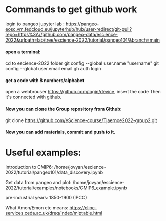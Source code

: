 # Commands to get github work
login to pangeo jupyter lab : https://pangeo-eosc.vm.fedcloud.eu/jupyterhub/hub/user-redirect/git-pull?repo=https%3A//github.com/pangeo-data/escience-2022&urlpath=lab/tree/escience-2022/tutorial/pangeo101/&branch=main

#### open a terminal: 
cd to escience-2022 folder
git config --global user.name "username"
git config --global user.email email
gh auth login

#### get a code with 8 numbers/alphabet
open a webbrouser https://github.com/login/device, insert the code
Then it's connected with github.

#### Now you can clone the Group repository from Github:
git clone https://github.com/eScience-course/Tjaernoe2022-group2.git

#### Now you can add materials, commit and push to it.

# Useful examples:
Introduction to CMIP6:
/home/jovyan/escience-2022/tutorial/pangeo101/data_discovery.ipynb

Get data from pangeo and plot:
/home/jovyan/escience-2022/tutorial/examples/notebooks/CMIP6_example.ipynb

pre-industrial years: 1850-1900 (IPCC) 

What Amon/Emon etc means: https://clipc-services.ceda.ac.uk/dreq/index/miptable.html